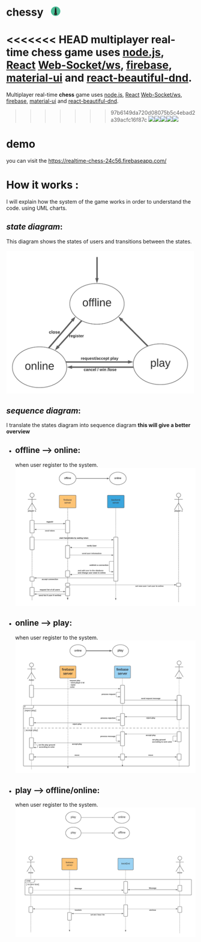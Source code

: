 # **chessy** &nbsp; <img src="./docs/chess.png" width="25px">

<<<<<<< HEAD
multiplayer real-time **chess** game uses [node.js](https://nodejs.org/en/), [React](https://reactjs.org/) [Web-Socket/ws](https://github.com/websockets/ws), [firebase](https://firebase.google.com/), [material-ui](https://material-ui.com/) and [react-beautiful-dnd](https://github.com/atlassian/react-beautiful-dnd).<br>
=======
Multiplayer real-time **chess** game uses [node.js](https://nodejs.org/en/), [React](https://reactjs.org/) [Web-Socket/ws](https://github.com/websockets/ws), [firebase](https://firebase.google.com/), [material-ui](https://material-ui.com/) and [react-beautiful-dnd](https://github.com/atlassian/react-beautiful-dnd).<br> 
>>>>>>> 97b6149da720d08075b5c4ebad2a39acfc16f87c
<img src="https://cdn2.iconfinder.com/data/icons/nodejs-1/512/nodejs-512.png" width="25px"><img src="https://pics.freeicons.io/uploads/icons/png/6158480871552037069-512.png" width="25px"><img src="https://www.gstatic.com/devrel-devsite/prod/v1674d466be3b1154327dd11cf186e748303b1e92ae31ff35df0f5192fbd777ea/firebase/images/touchicon-180.png" width="25px"><img src="https://upload.wikimedia.org/wikipedia/commons/thumb/4/47/React.svg/1200px-React.svg.png" width="25px"><img src="https://user-images.githubusercontent.com/2182637/53611918-54c1ff80-3c24-11e9-9917-66ac3cef513d.png" width="25px">

# **demo**

you can visit the https://realtime-chess-24c56.firebaseapp.com/

# **How it works** :

I will explain how the system of the game works in order to understand the code. using UML charts.

## **_state diagram_**:

This diagram shows the states of users and transitions between the states.<br><Br>
<img src="./docs/state digram - Page 1.jpeg" width='500'>

## **_sequence diagram_**:

I translate the states diagram into sequence diagram **this will give a better overview**

-   ## offline --> online:

    when user register to the system.<br>
    <img src="./docs/offline to online .jpeg" width="500">

-   ## online --> play:

    when user register to the system.<br>
    <img src="./docs/online to play.jpeg" width="500">

-   ## play --> offline/online:
    when user register to the system.<br>
    <img src="./docs/play to online-offline.jpeg" width="500">
